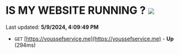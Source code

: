 # IS MY WEBSITE RUNNING ? [![](https://img.shields.io/static/v1?label=Sponsor&message=%E2%9D%A4&logo=GitHub&color=%23fe8e86)](https://github.com/sponsors/<username>)

Last updated: **5/9/2024, 4:09:49 PM**

- `GET` [https://youssefservice.me](https://youssefservice.me) - **Up** (294ms)
